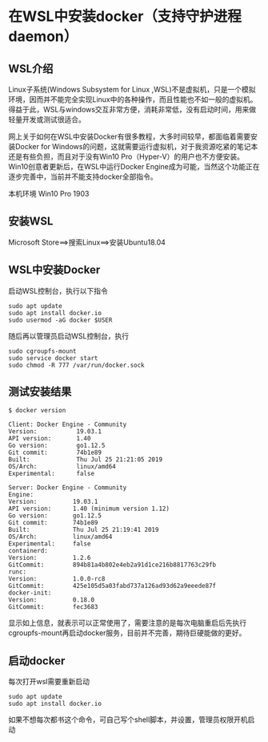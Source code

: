 # 在WSL中安装docker（支持守护进程daemon）

## WSL介绍

Linux子系统(Windows Subsystem for Linux ,WSL)不是虚拟机，只是一个模拟环境，因而并不能完全实现Linux中的各种操作，而且性能也不如一般的虚拟机。得益于此，WSL与windows交互非常方便，消耗非常低，没有启动时间，用来做轻量开发或测试很适合。

网上关于如何在WSL中安装Docker有很多教程，大多时间较早，都面临着需要安装Docker for Windows的问题，这就需要运行虚拟机，对于我资源吃紧的笔记本还是有些负担，而且对于没有Win10 Pro（Hyper-V）的用户也不方便安装。Win10创意者更新后，在WSL中运行Docker Engine成为可能，当然这个功能正在逐步完善中，当前并不能支持docker全部指令。

本机环境
Win10 Pro 1903


## 安装WSL

Microsoft Store==>搜索Linux==>安装Ubuntu18.04 

## WSL中安装Docker

启动WSL控制台，执行以下指令

    sudo apt update
    sudo apt install docker.io
    sudo usermod -aG docker $USER
随后再以管理员启动WSL控制台，执行

    sudo cgroupfs-mount
    sudo service docker start
    sudo chmod -R 777 /var/run/docker.sock

## 测试安装结果

    $ docker version

    Client: Docker Engine - Community
    Version:           19.03.1
    API version:       1.40
    Go version:        go1.12.5
    Git commit:        74b1e89
    Built:             Thu Jul 25 21:21:05 2019
    OS/Arch:           linux/amd64
    Experimental:      false

    Server: Docker Engine - Community
    Engine:
    Version:          19.03.1
    API version:      1.40 (minimum version 1.12)
    Go version:       go1.12.5
    Git commit:       74b1e89
    Built:            Thu Jul 25 21:19:41 2019
    OS/Arch:          linux/amd64
    Experimental:     false
    containerd:
    Version:          1.2.6
    GitCommit:        894b81a4b802e4eb2a91d1ce216b8817763c29fb
    runc:
    Version:          1.0.0-rc8
    GitCommit:        425e105d5a03fabd737a126ad93d62a9eeede87f
    docker-init:
    Version:          0.18.0
    GitCommit:        fec3683

显示如上信息，就表示可以正常使用了，需要注意的是每次电脑重启后先执行cgroupfs-mount再启动docker服务，目前并不完善，期待巨硬能做的更好。

## 启动docker

每次打开wsl需要重新启动

    sudo apt update
    sudo apt install docker.io

如果不想每次都书这个命令，可自己写个shell脚本，并设置，管理员权限开机启动
